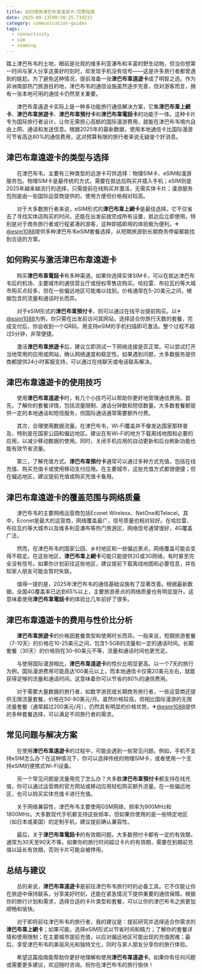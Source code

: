 ```yaml
---
title: 如何使用津巴布韋遠遊卡:完整指南
date: 2025-09-13T00:58:25.719231
category: communication-guides
tags:
  - connectivity
  - sim
  - roaming
---
```


踏上津巴布韦的土地，眼前是壮观的维多利亚瀑布和丰富的野生动物，但当你想第一时间与家人分享这美好时刻时，却发现手机没有信号——这是许多旅行者都曾遇到的尴尬。为了避免这种情况，提前准备一张**津巴布韋遠遊卡**成了明智之选。作为非洲南部热门旅游目的地，津巴布韦的通信设施虽然逐步完善，但对游客而言，拥有一张本地可用的通信卡仍然至关重要。

　　津巴布韋遠遊卡实际上是一种多功能旅行通信解决方案，它集**津巴布韋上網卡**、**津巴布韋旅遊卡**、**津巴布韋預付卡**和**津巴布韋電話卡**的功能于一体。这种卡片专为国际旅行者设计，让你无需担心高额的国际漫游费用，就能在津巴布韦境内自由上网、通话和发送信息。根据2025年的最新数据，使用本地通信卡比国际漫游可节省高达80%的通信费用，这对预算有限的旅行者来说无疑是个好消息。

## 津巴布韋遠遊卡的类型与选择

　　在津巴布韦，主要有三种类型的远游卡可供选择：物理SIM卡、eSIM和漫游服务包。物理SIM卡是最传统的方式，需要在抵达后购买并插入手机；eSIM则是2025年越来越流行的选择，只需提前在线购买并激活，无需实体卡片；漫游服务包则是由一些国际运营商提供的，使用方便但价格相对较高。

　　对于大多数旅行者来说，eSIM形式的**津巴布韋上網卡**是最佳选择。它不仅省去了寻找实体店购买的时间，还能在出发前就完成所有设置，抵达后立即使用。特别是对于商务旅行者或行程紧凑的游客，这种即插即用的体验极为便利。✈[@esim1088](https://t.me/s/esim1088)提供多种津巴布韦eSIM套餐选择，从短期旅游到长期商务停留都能找到合适的方案。

## 如何购买与激活津巴布韋遠遊卡

　　购买**津巴布韋電話卡**有多种渠道。如果你选择实体SIM卡，可以在抵达津巴布韦后的机场、主要城市的通信营业厅或授权零售店购买。哈拉雷、布拉瓦约等大城市购买点较多，但在一些偏远地区可能难以找到。价格通常在5-20美元之间，根据包含的流量和通话时长而异。

　　对于eSIM形式的**津巴布韋預付卡**，则可以通过在线平台提前购买。以✈[@esim1088](https://t.me/s/esim1088)为例，你只需在出发前访问其网站，选择适合你旅行天数的套餐，完成支付后，你会收到一个QR码，用支持eSIM的手机扫描即可激活。整个过程不超过5分钟，非常便捷。

　　激活**津巴布韋旅遊卡**后，建议立即测试一下网络连接是否正常。可以尝试打开当地常用的应用或网站，确认网络速度和稳定性。如果遇到问题，大多数服务提供商都提供24小时客服支持，可以通过在线聊天或电话联系解决。

## 津巴布韋遠遊卡的使用技巧

　　使用**津巴布韋遠遊卡**时，有几个小技巧可以帮助你更好地管理通信费用。首先，了解你的套餐详情，包括流量限制、通话分钟数和短信数量。大多数套餐都提供一定的本地通话和短信服务，但国际通话通常需要额外付费。

　　其次，合理使用数据流量。在津巴布韦，Wi-Fi覆盖并不像发达国家那样普及，特别是在国家公园和偏远地区。建议在有Wi-Fi的地方下载离线地图和必要的应用，以减少移动数据的使用。同时，关闭手机应用的自动更新和后台刷新功能也能有效节省流量。

　　第三，了解充值方式。**津巴布韋預付卡**通常可以通过多种方式充值，包括在线充值、购买充值卡或使用移动支付应用。在主要城市，这些充值方式都很便捷；但在偏远地区，建议提前充值或购买充值卡备用。

## 津巴布韋遠遊卡的覆盖范围与网络质量

　　津巴布韦的主要网络运营商包括Econet Wireless、NetOne和Telecel。其中，Econet是最大的运营商，网络覆盖最广，信号质量也相对较好。在哈拉雷、布拉瓦约等大城市以及维多利亚瀑布等热门旅游区，网络信号通常很好，4G覆盖广泛。

　　然而，在津巴布韦的国家公园、乡村地区和一些偏远景点，网络覆盖可能会变得不稳定。在这些地区，**津巴布韋上網卡**可能只能提供2G或3G网络，有时甚至完全没有信号。如果你计划前往这些地区，建议提前下载离线地图和必要信息，并告知家人朋友可能会暂时失联。

　　值得一提的是，2025年津巴布韦的通信基础设施有了显著改善。根据最新数据，全国4G覆盖率已达到65%以上，主要旅游景点的网络质量也有明显提升。这意味着使用**津巴布韋電話卡**的体验比几年前好了很多。

## 津巴布韋遠遊卡的费用与性价比分析

　　**津巴布韋旅遊卡**的价格因套餐类型和使用时长而异。一般来说，短期旅游套餐（7-10天）的价格在10-25美元之间，包含1-5GB的流量和一定的通话时间。长期套餐（30天）的价格则在30-60美元不等，流量和通话时间也更充足。

　　与使用国际漫游相比，**津巴布韋遠遊卡**的性价比明显更高。以一个7天的旅行为例，国际漫游费用可能高达100美元以上，而本地通信卡仅需20美元左右，就能获得足够的流量和通话时间。这意味着你可以节省约80%的通信费用。

　　对于需要大量数据的旅行者，如数字游民或长期商务旅行者，一些运营商还提供无限流量套餐，价格在50-80美元/月。虽然价格较高，但相比国际漫游的无限流量套餐（通常超过200美元/月），仍然具有明显的价格优势。✈[@esim1088](https://t.me/s/esim1088)提供的多种套餐选择，可以满足不同旅行者的需求。

## 常见问题与解决方案

　　在使用**津巴布韋遠遊卡**的过程中，可能会遇到一些常见问题。例如，手机不支持eSIM怎么办？在这种情况下，你可以选择传统的物理SIM卡，或者使用一个支持eSIM的便携式Wi-Fi设备。

　　另一个常见问题是流量用完了怎么办？大多数**津巴布韋預付卡**都支持在线充值，你可以通过运营商的官方网站或移动应用轻松购买额外流量。在一些偏远地区，也可以购买实体充值卡进行充值。

　　关于网络兼容性，津巴布韦主要使用GSM网络，频率为900MHz和1800MHz。大多数现代手机都支持这些频率，但如果你使用的是一些特定地区（如日本或美国）的定制手机，建议提前确认兼容性。

　　最后，关于**津巴布韋電話卡**的有效期问题。大多数预付卡都有一定的有效期，通常为30天至90天不等。如果你的旅行时间超过卡片的有效期，需要在到期前充值以延长有效期，否则卡片可能会被停用。

## 总结与建议

　　总的来说，**津巴布韋遠遊卡**是前往津巴布韦旅行时的必备工具。它不仅能让你在旅途中保持联系，分享美好时刻，还能在紧急情况下提供重要的通信保障。根据你的旅行计划和需求，选择合适的卡片类型和套餐，可以让你的津巴布韦之旅更加顺畅和愉快。

　　对于即将前往津巴布韦的旅行者，我的建议是：提前研究并选择适合你需求的**津巴布韋上網卡**；如果可能，选择eSIM形式以节省时间和精力；了解你的套餐详情和使用限制；在主要城市提前充值，以应对偏远地区可能出现的充值困难；最后，享受津巴布韦的美丽风光和独特文化，同时与家人朋友分享你的旅行体验。

　　希望这篇指南能帮助你更好地理解和使用**津巴布韋遠遊卡**。如果你有任何问题或需要更多建议，欢迎随时咨询。祝你在津巴布韦的旅行愉快！